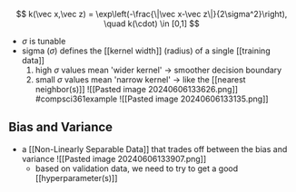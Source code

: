 $$
k(\vec x,\vec z) = \exp\left(-\frac{\|\vec x-\vec z\|}{2\sigma^2}\right), \quad k(\cdot) \in [0,1]
$$
- $\sigma$ is tunable
- sigma ($\sigma$) defines the [[kernel width]] (radius) of a single [[training data]]
	1. high $\sigma$ values mean 'wider kernel' $\rightarrow$ smoother decision boundary
	2. small $\sigma$ values mean 'narrow kernel' $\rightarrow$ like the [[nearest neighbor(s)]]
![[Pasted image 20240606133626.png]]
#compsci361example 
![[Pasted image 20240606133135.png]]
## Bias and Variance
- a [[Non-Linearly Separable Data]] that trades off between the bias and variance
	![[Pasted image 20240606133907.png]]
	- based on validation data, we need to try to get a good [[hyperparameter(s)]]
